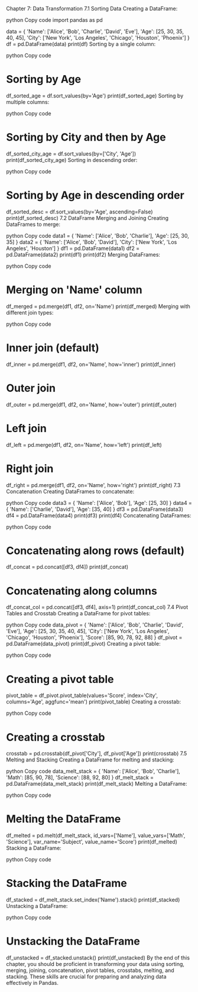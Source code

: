 Chapter 7: Data Transformation
7.1 Sorting Data
Creating a DataFrame:

python
Copy code
import pandas as pd

data = {
    'Name': ['Alice', 'Bob', 'Charlie', 'David', 'Eve'],
    'Age': [25, 30, 35, 40, 45],
    'City': ['New York', 'Los Angeles', 'Chicago', 'Houston', 'Phoenix']
}
df = pd.DataFrame(data)
print(df)
Sorting by a single column:

python
Copy code
# Sorting by Age
df_sorted_age = df.sort_values(by='Age')
print(df_sorted_age)
Sorting by multiple columns:

python
Copy code
# Sorting by City and then by Age
df_sorted_city_age = df.sort_values(by=['City', 'Age'])
print(df_sorted_city_age)
Sorting in descending order:

python
Copy code
# Sorting by Age in descending order
df_sorted_desc = df.sort_values(by='Age', ascending=False)
print(df_sorted_desc)
7.2 DataFrame Merging and Joining
Creating DataFrames to merge:

python
Copy code
data1 = {
    'Name': ['Alice', 'Bob', 'Charlie'],
    'Age': [25, 30, 35]
}
data2 = {
    'Name': ['Alice', 'Bob', 'David'],
    'City': ['New York', 'Los Angeles', 'Houston']
}
df1 = pd.DataFrame(data1)
df2 = pd.DataFrame(data2)
print(df1)
print(df2)
Merging DataFrames:

python
Copy code
# Merging on 'Name' column
df_merged = pd.merge(df1, df2, on='Name')
print(df_merged)
Merging with different join types:

python
Copy code
# Inner join (default)
df_inner = pd.merge(df1, df2, on='Name', how='inner')
print(df_inner)

# Outer join
df_outer = pd.merge(df1, df2, on='Name', how='outer')
print(df_outer)

# Left join
df_left = pd.merge(df1, df2, on='Name', how='left')
print(df_left)

# Right join
df_right = pd.merge(df1, df2, on='Name', how='right')
print(df_right)
7.3 Concatenation
Creating DataFrames to concatenate:

python
Copy code
data3 = {
    'Name': ['Alice', 'Bob'],
    'Age': [25, 30]
}
data4 = {
    'Name': ['Charlie', 'David'],
    'Age': [35, 40]
}
df3 = pd.DataFrame(data3)
df4 = pd.DataFrame(data4)
print(df3)
print(df4)
Concatenating DataFrames:

python
Copy code
# Concatenating along rows (default)
df_concat = pd.concat([df3, df4])
print(df_concat)

# Concatenating along columns
df_concat_col = pd.concat([df3, df4], axis=1)
print(df_concat_col)
7.4 Pivot Tables and Crosstab
Creating a DataFrame for pivot tables:

python
Copy code
data_pivot = {
    'Name': ['Alice', 'Bob', 'Charlie', 'David', 'Eve'],
    'Age': [25, 30, 35, 40, 45],
    'City': ['New York', 'Los Angeles', 'Chicago', 'Houston', 'Phoenix'],
    'Score': [85, 90, 78, 92, 88]
}
df_pivot = pd.DataFrame(data_pivot)
print(df_pivot)
Creating a pivot table:

python
Copy code
# Creating a pivot table
pivot_table = df_pivot.pivot_table(values='Score', index='City', columns='Age', aggfunc='mean')
print(pivot_table)
Creating a crosstab:

python
Copy code
# Creating a crosstab
crosstab = pd.crosstab(df_pivot['City'], df_pivot['Age'])
print(crosstab)
7.5 Melting and Stacking
Creating a DataFrame for melting and stacking:

python
Copy code
data_melt_stack = {
    'Name': ['Alice', 'Bob', 'Charlie'],
    'Math': [85, 90, 78],
    'Science': [88, 92, 80]
}
df_melt_stack = pd.DataFrame(data_melt_stack)
print(df_melt_stack)
Melting a DataFrame:

python
Copy code
# Melting the DataFrame
df_melted = pd.melt(df_melt_stack, id_vars=['Name'], value_vars=['Math', 'Science'], var_name='Subject', value_name='Score')
print(df_melted)
Stacking a DataFrame:

python
Copy code
# Stacking the DataFrame
df_stacked = df_melt_stack.set_index('Name').stack()
print(df_stacked)
Unstacking a DataFrame:

python
Copy code
# Unstacking the DataFrame
df_unstacked = df_stacked.unstack()
print(df_unstacked)
By the end of this chapter, you should be proficient in transforming your data using sorting, merging, joining, concatenation, pivot tables, crosstabs, melting, and stacking. These skills are crucial for preparing and analyzing data effectively in Pandas.

